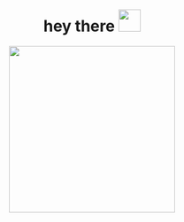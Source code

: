 <h1 align="center">hey there <img src="https://media.giphy.com/media/hvRJCLFzcasrR4ia7z/giphy.gif" width="40"></h1>

<p align="center"><img src="https://www.cheatsheet.com/wp-content/uploads/2020/10/John-Krasinski-as-Jim-in-The-Office.jpg?w=1200&h=805&strip=all&quality=89" height="300"/></p>

<p align="center"><img src="https://komarev.com/ghpvc/?username=nishogir&style=flat-square&color=blue" alt=""></p>
